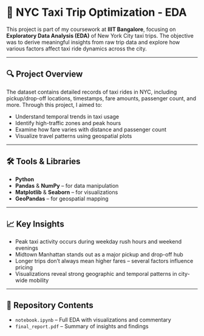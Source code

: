 # 🚖 NYC Taxi Trip Optimization - EDA

This project is part of my coursework at **IIIT Bangalore**, focusing on **Exploratory Data Analysis (EDA)** of New York City taxi trips. The objective was to derive meaningful insights from raw trip data and explore how various factors affect taxi ride dynamics across the city.

---

## 🔍 Project Overview

The dataset contains detailed records of taxi rides in NYC, including pickup/drop-off locations, timestamps, fare amounts, passenger count, and more. Through this project, I aimed to:

- Understand temporal trends in taxi usage
- Identify high-traffic zones and peak hours
- Examine how fare varies with distance and passenger count
- Visualize travel patterns using geospatial plots

---

## 🛠️ Tools & Libraries

- **Python**
- **Pandas** & **NumPy** – for data manipulation
- **Matplotlib** & **Seaborn** – for visualizations
- **GeoPandas** – for geospatial mapping

---

## 📈 Key Insights

- Peak taxi activity occurs during weekday rush hours and weekend evenings
- Midtown Manhattan stands out as a major pickup and drop-off hub
- Longer trips don’t always mean higher fares – several factors influence pricing
- Visualizations reveal strong geographic and temporal patterns in city-wide mobility

---

## 📂 Repository Contents

- `notebook.ipynb` – Full EDA with visualizations and commentary
- `final_report.pdf` – Summary of insights and findings
